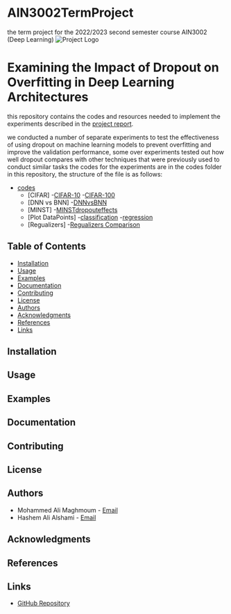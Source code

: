 # AIN3002TermProject
the term project for the 2022/2023 second semester course AIN3002 (Deep Learning)
![Project Logo](https://cdn.discordapp.com/attachments/688277804680216605/1114577128869089330/bau.png) 

# Examining the Impact of Dropout on Overfitting in Deep Learning Architectures

this repository contains the codes and resources needed to implement the experiments described in the [project report](AIN3002ProjectReport.pdf).

we conducted a number of separate experiments to test the effectiveness of using dropout on machine learning models to prevent overfitting and improve the validation performance, some over experiments tested out how well dropout compares with other techniques that were previously used to conduct similar tasks
the codes for the experiments are in the codes folder in this repository, the structure of the file is as follows:

- [codes]( /codes/)
   - [CIFAR]
         -[CIFAR-10](codes/CIFAR/CIFAR_10.ipynb)
         -[CIFAR-100](codes/CIFAR/CIFAR_100.ipynb)
   - [DNN vs BNN]
         -[DNNvsBNN]( codes/DNNvsBNN/DNNvsBNN.ipynb)
   - [MINST]
         -[MINSTdropouteffects]( /codes/MINST/MINSTdropouteffects.ipynb)
   - [Plot DataPoints]
         -[classification](/codes/PlotDataPoints/dropoutClassifcationOverfittingExample.ipynb)
         -[regression](/codes/PlotDataPoints/regression.ipynb)
   - [Regualizers]
         -[Regualizers Comparison](/codes/Regualizers/RegualizersComparison.ipynb)


## Table of Contents
- [Installation](#installation)
- [Usage](#usage)
- [Examples](#examples)
- [Documentation](#documentation)
- [Contributing](#contributing)
- [License](#license)
- [Authors](#authors)
- [Acknowledgments](#acknowledgments)
- [References](#references)
- [Links](#links)

## Installation
<!-- Provide installation instructions and prerequisites -->

## Usage
<!-- Explain how to use your project -->

## Examples
<!-- Include examples or screenshots -->

## Documentation
<!-- Provide links to additional documentation or tutorials -->

## Contributing
<!-- Explain how users can contribute to your project -->

## License
<!-- Specify the license under which your project is distributed -->

## Authors
- Mohammed Ali Maghmoum - [Email](mailto:mohamedali.maghmoum@bahcesehir.edu.tr)
- Hashem Ali Alshami - [Email](mailto:ali.alshami1@bahcesehir.edu.tr)

## Acknowledgments
<!-- Acknowledge any individuals, organizations, or resources you want to thank -->

## References
<!-- List any referenced sources or papers -->

## Links
- [GitHub Repository](https://github.com/Magmuma/AIN3002TermProject)

